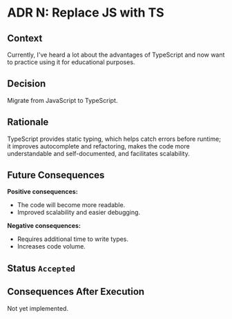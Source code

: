 # ADR N: Replace JS with TS

## Context

Currently, I've heard a lot about the advantages of TypeScript and now want to practice using it for educational purposes.

## Decision

Migrate from JavaScript to TypeScript.

## Rationale

TypeScript provides static typing, which helps catch errors before runtime;  
it improves autocomplete and refactoring, makes the code more understandable and self-documented, and facilitates scalability.

## Future Consequences

**Positive consequences:**
- The code will become more readable.
- Improved scalability and easier debugging.

**Negative consequences:**
- Requires additional time to write types.
- Increases code volume.

## Status `Accepted`

## Consequences After Execution

Not yet implemented.
